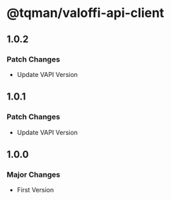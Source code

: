 # @tqman/valoffi-api-client

## 1.0.2

### Patch Changes

- Update VAPI Version

## 1.0.1

### Patch Changes

- Update VAPI Version

## 1.0.0

### Major Changes

- First Version
